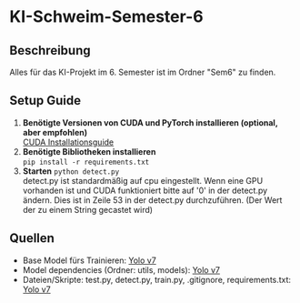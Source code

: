 # KI-Schweim-Semester-6

## Beschreibung
Alles für das KI-Projekt im 6. Semester ist im Ordner "Sem6" zu finden.  

## Setup Guide
1. **Benötigte Versionen von CUDA und PyTorch installieren (optional, aber empfohlen)**<br>
[CUDA Installationsguide](./Sem6/docs/intall_cuda_readme.md)
2. **Benötigte Bibliotheken installieren**<br>
`pip install -r requirements.txt` 
3. **Starten**
`python detect.py` <br>
detect.py ist standardmäßig auf cpu eingestellt. Wenn eine GPU vorhanden ist und CUDA funktioniert bitte auf '0' in der detect.py ändern.
Dies ist in Zeile 53 in der detect.py durchzuführen. (Der Wert der zu einem String gecastet wird)

## Quellen
- Base Model fürs Trainieren: [Yolo v7](https://github.com/WongKinYiu/yolov7)  
- Model dependencies (Ordner: utils, models): [Yolo v7](https://github.com/WongKinYiu/yolov7)
- Dateien/Skripte: test.py, detect.py, train.py, .gitignore, requirements.txt: [Yolo v7](https://github.com/WongKinYiu/yolov7)